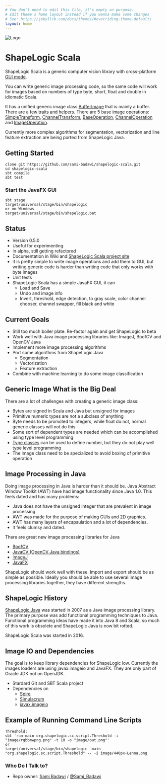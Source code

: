 ```yaml
---
# You don't need to edit this file, it's empty on purpose.
# Edit theme's home layout instead if you wanna make some changes
# See: https://jekyllrb.com/docs/themes/#overriding-theme-defaults
layout: home
---
```

![Logo](/image/shapelogicsmallgradient.png)

# ShapeLogic Scala #

ShapeLogic Scala is a generic computer vision library with cross-platform [GUI mode](https://github.com/sami-badawi/shapelogic-scala/wiki/GUI-for-ShapeLogic).

You can write generic image processing code, so the same code will work for images based on numbers of type byte, short, float and double in idiomatic Scala.

It has a unified generic image class [BufferImage](https://github.com/sami-badawi/shapelogic-scala/blob/master/src/main/scala/org/shapelogic/sc/image/BufferImage.scala) that is mainly a buffer. There are a [few traits and helpers](https://github.com/sami-badawi/shapelogic-scala/wiki/Image-Classes-and-Traits). There are 5 base [image operations](http://shapelogicscala.org/image-operations/): [SimpleTransform](https://github.com/sami-badawi/shapelogic/blob/master/src/main/scala/org/shapelogic/sc/operation/SimpleTransform.scala),
[ChannelTransform](https://github.com/sami-badawi/shapelogic/blob/master/src/main/scala/org/shapelogic/sc/operation/ChannelTransform.scala),
[BaseOperation](https://github.com/sami-badawi/shapelogic/blob/master/src/main/scala/org/shapelogic/sc/operation/BaseOperation.scala),
[ChannelOperation](https://github.com/sami-badawi/shapelogic/blob/master/src/main/scala/org/shapelogic/sc/operation/ChannelOperation.scala) and
[ImageOperation](https://github.com/sami-badawi/shapelogic/blob/master/src/main/scala/org/shapelogic/sc/operation/ImageOperation.scala).

Currently more complex algorithms for segmentation, vectorization and line feature extraction are being ported from ShapeLogic Java.

## Getting Started ##

```
clone git https://github.com/sami-badawi/shapelogic-scala.git
cd shapelogic-scala
sbt compile
sbt test
```

### Start the JavaFX GUI

```
sbt stage
target/universal/stage/bin/shapelogic
or on Windows
target/universal/stage/bin/shapelogic.bat
```

## Status ##

* Version 0.5.0
* Useful for experimenting
* In alpha, still getting refactored
* Documentation in Wiki and [ShapeLogic Scala project site](http://shapeLogicscala.org)
* It is pretty simple to write image operations and add them to GUI, but writing generic code is harder than writing code that only works with byte images
* Unit tests
* ShapeLogic Scala has a simple JavaFX GUI, it can
  * Load and Save
  * Undo and image info
  * Invert, threshold, edge detection, to gray scale, color channel chooser, channel swapper, fill black and white


## Current Goals

* Still too much boiler plate. Re-factor again and get ShapeLogic to beta
* Work well with Java image processing libraries like: ImageJ, BoofCV and OpenCV Java
* Implement more image processing algorithms
* Port some algorithms from ShapeLogic Java
  * Segmentation
  * Vectorization 
  * Feature extraction
* Combine with machine learning to do some image classification


## Generic Image What is the Big Deal ##

There are a lot of challenges with creating a generic image class:

* Bytes are signed in Scala and Java but unsigned for images
* Primitive numeric types are not a subclass of anything
* Byte needs to be promoted to integers, while float do not, normal generic classes will not do this
* Some sort of dependent types are needed which can be accomplished using type level programming
* [Type classes](http://danielwestheide.com/blog/2013/02/06/the-neophytes-guide-to-scala-part-12-type-classes.html) can be used to define number, but they do not play well type level programming
* The image class need to be specialized to avoid boxing of primitive operation


## Image Processing in Java ##

Doing image processing in Java is harder than it should be.
Java Abstract Window Toolkit (AWT) have had image functionality since Java 1.0.
This feels dated and has many problems:

* Java does not have the unsigned integer that are prevalent in image processing.
* AWT was made for the purpose of making GUIs and 2D graphics.
* AWT has many layers of encapsulation and a lot of dependencies.
* It feels clumsy and dated.

There are great new image processing libraries for Java

* [BoofCV](http://boofcv.org)
* [JavaCV (OpenCV Java bindings)](https://github.com/bytedeco/javacv)
* [ImageJ](https://imagej.nih.gov/ij/features.html)
* [JavaFX](http://docs.oracle.com/javafx/2/get_started/jfxpub-get_started.htm)

ShapeLogic should work well with these.  Import and export should be as simple as possible. Ideally you should be able to use several image processing libraries together, they have different strengths.

## ShapeLogic History ##

[ShapeLogic Java](http://shapelogic.org) was started in 2007 as a Java image processing library.
The primary purpose was add functional programming techniques to Java.
Functional programming ideas have made it into Java 8 and Scala, so much of this work is obsolete and ShapeLogic Java is now bit rotted.

ShapeLogic Scala was started in 2016. 

## Image IO and Dependencies ##

The goal is to keep library dependencies for ShapeLogic low.
Currently the images loaders are using javax.imageio and JavaFX. They are only part of Oracle JDK not on OpenJDK.

* Stardard Git and SBT Scala project
* Dependencies on 
  * [Spire](https://github.com/non/spire) 
  * [Simulacrum](https://github.com/mpilquist/simulacrum) 
  * [javax.imageio](http://docs.oracle.com/javase/8/docs/api/javax/imageio/ImageIO.html)

## Example of Running Command Line Scripts

```
Threshold:
sbt 'run-main org.shapelogic.sc.script.Threshold -i "image/rgbbmwpng.png" -t 10 -o "image/out.png"'
or
target/universal/stage/bin/shapelogic -main "org.shapelogic.sc.script.Threshold" -- -i image/440px-Lenna.png

```

### Who Do I Talk to? ###

* Repo owner: [Sami Badawi](http://blog.samibadawi.com/) / [@Sami_Badawi](https://twitter.com/Sami_Badawi)
